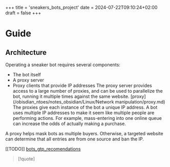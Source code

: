 +++
title = 'sneakers_bots_project'
date = 2024-07-22T09:10:24+02:00
draft = false
+++

# Guide 

## Architecture
Operating a sneaker bot requires several components:

- The bot itself
- A proxy server
- Proxy clients that provide IP addresses
The proxy server provides access to a large number of proxies, and can be used to parallelize the bot, running it multiple times against the same website.
[proxy](/obisdian_ntoes/notes_obsidian/Linux/Network manipulation/proxy.md)
The proxies give each instance of the bot a unique IP address. A bot uses multiple IP addresses to make it seem like multiple people are performing actions. For example, mass-entering into one online queue can increase the odds of actually making a purchase.

A proxy helps mask bots as multiple buyers. Otherwise, a targeted website can determine that all entries are from one source and ban the IP.

[[TODO]]
[bots_gtp_recomendations](/bots_gtp_recomendations.md)

>[!quote]